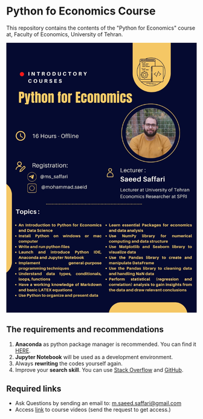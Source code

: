 # Python fo Economics Course
This repository contains the contents of the "Python for Economics" course at, Faculty of Economics, University of Tehran.

<img src = "https://github.com/saeed-saffari/Intro-py-for-econ-course/blob/main/Poster%2001%20-%20V.jpg?raw=true" width="550" >

## The requirements and recommendations

1. **Anaconda** as python package manager is recommended. You can find it [HERE](https://www.anaconda.com/products/individual).
2. **Jupyter Notebook** will be used as a development environment.
3. Always **rewriting** the codes yourself again.
4. Improve your **search skill**. You can use [Stack Overflow](https://stackoverflow.com/) and [GitHub](https://github.com/).
 
## Required links
-  Ask Questions by sending an email to:  m.saeed.saffari@gmail.com
- Access [link]() to course videos (send the request to get access.)


